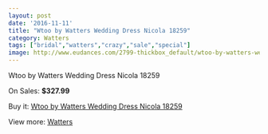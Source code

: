 ```yaml
---
layout: post
date: '2016-11-11'
title: "Wtoo by Watters Wedding Dress Nicola 18259"
category: Watters
tags: ["bridal","watters","crazy","sale","special"]
image: http://www.eudances.com/2799-thickbox_default/wtoo-by-watters-wedding-dress-nicola-18259.jpg
---
```

Wtoo by Watters Wedding Dress Nicola 18259

On Sales: **$327.99**
<a href="https://www.eudances.com/en/watters/954-wtoo-by-watters-wedding-dress-nicola-18259.html"><amp-img layout="responsive" width="600" height="600" src="//www.eudances.com/2799-thickbox_default/wtoo-by-watters-wedding-dress-nicola-18259.jpg" alt="Wtoo by Watters Wedding Dress Nicola 18259 0" /></a>
<a href="https://www.eudances.com/en/watters/954-wtoo-by-watters-wedding-dress-nicola-18259.html"><amp-img layout="responsive" width="600" height="600" src="//www.eudances.com/2800-thickbox_default/wtoo-by-watters-wedding-dress-nicola-18259.jpg" alt="Wtoo by Watters Wedding Dress Nicola 18259 1" /></a>
<a href="https://www.eudances.com/en/watters/954-wtoo-by-watters-wedding-dress-nicola-18259.html"><amp-img layout="responsive" width="600" height="600" src="//www.eudances.com/2801-thickbox_default/wtoo-by-watters-wedding-dress-nicola-18259.jpg" alt="Wtoo by Watters Wedding Dress Nicola 18259 2" /></a>

Buy it: [Wtoo by Watters Wedding Dress Nicola 18259](https://www.eudances.com/en/watters/954-wtoo-by-watters-wedding-dress-nicola-18259.html "Wtoo by Watters Wedding Dress Nicola 18259")

View more: [Watters](https://www.eudances.com/en/12-watters "Watters")